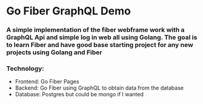 # Go Fiber GraphQL Demo

### A simple implementation of the fiber webframe work with a GraphQL Api and simple log in web all using Golang. The goal is to learn Fiber and have good base starting project for any new projects using Golang and Fiber

### Technology: 
* Frontend: Go Fiber Pages
* Backend: Go Fiber using GraphQL to obtain data from the database
* Database: Postgres but could be mongo if I wanted